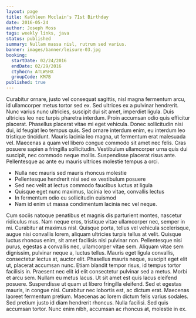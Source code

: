 ```yaml
---
layout: page
title: Kathleen Mcclain's 71st Birthday
date: 2016-05-24
author: Joseph Moss
tags: weekly links, java
status: published
summary: Nullam massa nisl, rutrum sed varius.
banner: images/banner/leisure-03.jpg
booking:
  startDate: 02/24/2016
  endDate: 02/29/2016
  ctyhocn: ATLWSHX
  groupCode: KM7B
published: true
---
```

Curabitur ornare, justo vel consequat sagittis, nisl magna fermentum arcu, id ullamcorper metus tortor sed ex. Sed ultrices ex a pulvinar hendrerit. Nunc varius nunc ultricies, suscipit dui sit amet, imperdiet ligula. Duis ultricies leo nec turpis pharetra interdum. Proin accumsan odio quis efficitur placerat. Phasellus placerat vitae mi eget vehicula. Donec sollicitudin nisi dui, id feugiat leo tempus quis.
Sed ornare interdum enim, eu interdum leo tristique tincidunt. Mauris lacinia leo magna, ut fermentum erat malesuada vel. Maecenas a quam vel libero congue commodo sit amet nec felis. Cras posuere sapien a fringilla sollicitudin. Vestibulum ullamcorper urna quis dui suscipit, nec commodo neque mollis. Suspendisse placerat risus ante. Pellentesque ac ante eu mauris ultrices molestie tempus a orci.

* Nulla nec mauris sed mauris rhoncus molestie
* Pellentesque hendrerit nisi sed ex vestibulum posuere
* Sed nec velit at lectus commodo faucibus luctus at ligula
* Quisque eget nunc maximus, lacinia leo vitae, convallis lectus
* In fermentum odio eu sollicitudin euismod
* Nam id enim ut massa condimentum lacinia nec vel neque.

Cum sociis natoque penatibus et magnis dis parturient montes, nascetur ridiculus mus. Nam neque eros, tristique vitae ullamcorper nec, semper in mi. Curabitur at maximus nisl. Quisque porta, tellus vel vehicula scelerisque, augue nisi convallis lorem, aliquam ultricies turpis tellus at velit. Quisque luctus rhoncus enim, sit amet facilisis nisl pulvinar non. Pellentesque nisi purus, egestas a convallis nec, ullamcorper vitae sem. Aliquam vitae sem dignissim, pulvinar neque a, luctus tellus. Mauris eget ligula convallis, consectetur lectus at, auctor elit. Phasellus mauris neque, suscipit eget elit ut, placerat accumsan nunc.
Etiam blandit tempor risus, id tempus tortor facilisis in. Praesent nec elit id elit consectetur pulvinar sed a metus. Morbi et arcu sem. Nullam eu metus lacus. Ut sit amet est quis lacus eleifend posuere. Suspendisse ut quam ut libero fringilla eleifend. Sed et egestas mauris, in congue nisi. Curabitur nec lobortis est, ac dictum erat. Maecenas laoreet fermentum pretium. Maecenas ac lorem dictum felis varius sodales. Sed pretium justo id diam hendrerit rhoncus. Nulla facilisi. Sed quis accumsan tortor. Nunc enim nibh, accumsan ac rhoncus at, molestie in ex.
